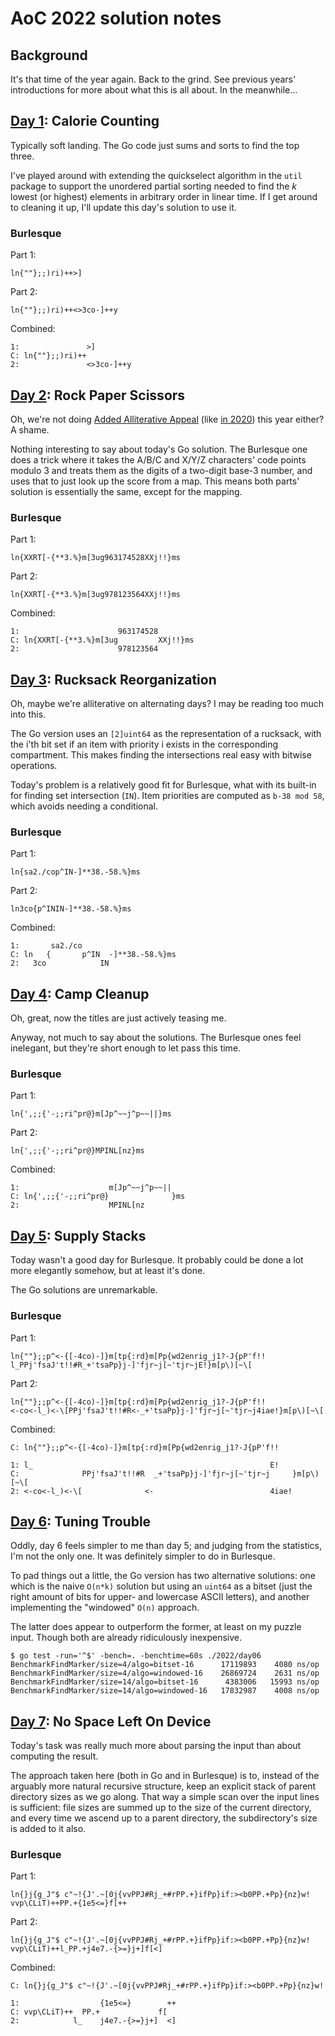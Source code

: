 # AoC 2022 solution notes

## Background

It's that time of the year again. Back to the grind. See previous years'
introductions for more about what this is all about. In the meanwhile...

## [Day 1](https://adventofcode.com/2022/day/1): Calorie Counting

Typically soft landing. The Go code just sums and sorts to find the top three.

I've played around with extending the quickselect algorithm in the `util`
package to support the unordered partial sorting needed to find the _k_ lowest
(or highest) elements in arbitrary order in linear time. If I get around to
cleaning it up, I'll update this day's solution to use it.

### Burlesque

Part 1:

```
ln{""};;)ri)++>]
```

Part 2:

```
ln{""};;)ri)++<>3co-]++y
```

Combined:

```
1:               >]
C: ln{""};;)ri)++
2:               <>3co-]++y
```

## [Day 2](https://adventofcode.com/2022/day/2): Rock Paper Scissors

Oh, we're not doing
[Added Alliterative Appeal](https://tvtropes.org/pmwiki/pmwiki.php/Main/AddedAlliterativeAppeal)
(like [in 2020](2020-notes.md)) this year either? A shame.

Nothing interesting to say about today's Go solution. The Burlesque one does a
trick where it takes the A/B/C and X/Y/Z characters' code points modulo 3 and
treats them as the digits of a two-digit base-3 number, and uses that to just
look up the score from a map. This means both parts' solution is essentially the
same, except for the mapping.

### Burlesque

Part 1:

```
ln{XXRT[-{**3.%}m[3ug963174528XXj!!}ms
```

Part 2:

```
ln{XXRT[-{**3.%}m[3ug978123564XXj!!}ms
```

Combined:

```
1:                      963174528
C: ln{XXRT[-{**3.%}m[3ug         XXj!!}ms
2:                      978123564
```

## [Day 3](https://adventofcode.com/2022/day/3): Rucksack Reorganization

Oh, maybe we're alliterative on alternating days? I may be reading too much into
this.

The Go version uses an `[2]uint64` as the representation of a rucksack, with the
i'th bit set if an item with priority i exists in the corresponding compartment.
This makes finding the intersections real easy with bitwise operations.

Today's problem is a relatively good fit for Burlesque, what with its built-in
for finding set intersection (`IN`). Item priorities are computed as `b-38 mod
58`, which avoids needing a conditional.

### Burlesque

Part 1:

```
ln{sa2./cop^IN-]**38.-58.%}ms
```

Part 2:

```
ln3co{p^ININ-]**38.-58.%}ms
```

Combined:

```
1:       sa2./co
C: ln   {       p^IN  -]**38.-58.%}ms
2:   3co            IN
```

## [Day 4](https://adventofcode.com/2022/day/4): Camp Cleanup

Oh, great, now the titles are just actively teasing me.

Anyway, not much to say about the solutions. The Burlesque ones feel inelegant,
but they're short enough to let pass this time.

### Burlesque

Part 1:

```
ln{',;;{'-;;ri^pr@}m[Jp^~~j^p~~||}ms
```

Part 2:

```
ln{',;;{'-;;ri^pr@}MPINL[nz}ms
```

Combined:

```
1:                    m[Jp^~~j^p~~||
C: ln{',;;{'-;;ri^pr@}              }ms
2:                    MPINL[nz
```

## [Day 5](https://adventofcode.com/2022/day/5): Supply Stacks

Today wasn't a good day for Burlesque. It probably could be done a lot more
elegantly somehow, but at least it's done.

The Go solutions are unremarkable.

### Burlesque

Part 1:

```
ln{""};;p^<-{[-4co)-]}m[tp{:rd}m[Pp{wd2enrig_j1?-J{pP'f!!
l_PPj'fsaJ't!!#R_+'tsaPp}j-]'fjr~j[~'tjr~jE!}m[p\)[~\[
```

Part 2:

```
ln{""};;p^<-{[-4co)-]}m[tp{:rd}m[Pp{wd2enrig_j1?-J{pP'f!!
<-co<-l_)<-\[PPj'fsaJ't!!#R<-_+'tsaPp}j-]'fjr~j[~'tjr~j4iae!}m[p\)[~\[
```

Combined:

```
C: ln{""};;p^<-{[-4co)-]}m[tp{:rd}m[Pp{wd2enrig_j1?-J{pP'f!!

1: l_                                                     E!
C:              PPj'fsaJ't!!#R  _+'tsaPp}j-]'fjr~j[~'tjr~j     }m[p\)[~\[
2: <-co<-l_)<-\[              <-                          4iae!
```

## [Day 6](https://adventofcode.com/2022/day/6): Tuning Trouble

Oddly, day 6 feels simpler to me than day 5; and judging from the statistics,
I'm not the only one. It was definitely simpler to do in Burlesque.

To pad things out a little, the Go version has two alternative solutions: one
which is the naive `O(n*k)` solution but using an `uint64` as a bitset (just the
right amount of bits for upper- and lowercase ASCII letters), and another
implementing the "windowed" `O(n)` approach.

The latter does appear to outperform the former, at least on my puzzle input.
Though both are already ridiculously inexpensive.

```
$ go test -run='^$' -bench=. -benchtime=60s ./2022/day06
BenchmarkFindMarker/size=4/algo=bitset-16      17119893    4080 ns/op
BenchmarkFindMarker/size=4/algo=windowed-16    26869724    2631 ns/op
BenchmarkFindMarker/size=14/algo=bitset-16      4383006   15993 ns/op
BenchmarkFindMarker/size=14/algo=windowed-16   17832987    4008 ns/op
```

## [Day 7](https://adventofcode.com/2022/day/7): No Space Left On Device

Today's task was really much more about parsing the input than about computing
the result.

The approach taken here (both in Go and in Burlesque) is to, instead of the
arguably more natural recursive structure, keep an explicit stack of parent
directory sizes as we go along. That way a simple scan over the input lines is
sufficient: file sizes are summed up to the size of the current directory, and
every time we ascend up to a parent directory, the subdirectory's size is added
to it also.

### Burlesque

Part 1:

```
ln{}j{g_J"$ c"~!{J'.~[0j{vvPPJ#Rj_+#rPP.+}ifPp}if:><b0PP.+Pp}{nz}w!
vvp\CLiT)++PP.+{1e5<=}f[++
```

Part 2:

```
ln{}j{g_J"$ c"~!{J'.~[0j{vvPPJ#Rj_+#rPP.+}ifPp}if:><b0PP.+Pp}{nz}w!
vvp\CLiT)++l_PP.+j4e7.-{>=}j+]f[<]
```

Combined:

```
C: ln{}j{g_J"$ c"~!{J'.~[0j{vvPPJ#Rj_+#rPP.+}ifPp}if:><b0PP.+Pp}{nz}w!

1:                  {1e5<=}        ++
C: vvp\CLiT)++  PP.+             f[
2:            l_    j4e7.-{>=}j+]  <]
```
